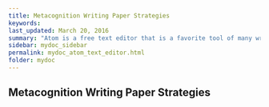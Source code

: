 ```yaml
---
title: Metacognition Writing Paper Strategies
keywords: 
last_updated: March 20, 2016
summary: "Atom is a free text editor that is a favorite tool of many writers because it is free. This page provides some tips for using Atom."
sidebar: mydoc_sidebar
permalink: mydoc_atom_text_editor.html
folder: mydoc
---
```


## Metacognition Writing Paper Strategies



